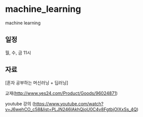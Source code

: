 # machine_learning
machine learning

## 일정
월, 수, 금 11시

## 자료
[혼자 공부하는 머신러닝 + 딥러닝]

교재(http://www.yes24.com/Product/Goods/96024871)

youtube 강의 (https://www.youtube.com/watch?v=J6wehCO_c58&list=PLJN246lAkhQjoU0C4v8FgtbjOIXxSs_4Q)

